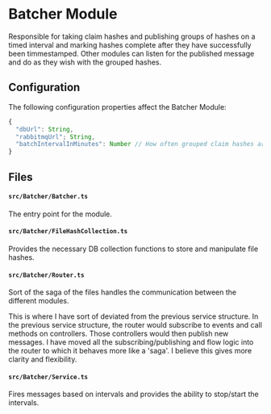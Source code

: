 # Batcher Module

Responsible for taking claim hashes and publishing groups of hashes on a timed interval and marking hashes complete after they have successfully been timmestamped. Other modules can listen for the published message and do as they wish with the grouped hashes.

## Configuration

The following configuration properties affect the Batcher Module:

```js
{
  "dbUrl": String,
  "rabbitmqUrl"; String,
  "batchIntervalInMinutes": Number // How often grouped claim hashes are published
}
```

## Files

#### `src/Batcher/Batcher.ts`   
The entry point for the module.

#### `src/Batcher/FileHashCollection.ts`   
Provides the necessary DB collection functions to store and manipulate file hashes.

#### `src/Batcher/Router.ts`   
Sort of the saga of the files handles the communication between the different modules.

This is where I have sort of deviated from the previous service structure. In the previous service structure, the router would subscribe to events and call methods on controllers. Those controllers would then publish new messages. I have moved all the subscribing/publishing and flow logic into the router to which it behaves more like a 'saga'. I believe this gives more clarity and flexibility.

#### `src/Batcher/Service.ts`
Fires messages based on intervals and provides the ability to stop/start the intervals.

